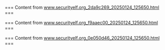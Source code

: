=== Content from www.securityelf.org_2da9c269_20250124_125650.html ===




=== Content from www.securityelf.org_f9aaec00_20250124_125650.html ===




=== Content from www.securityelf.org_0e050d46_20250124_125650.html ===



